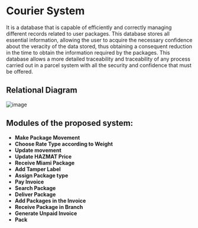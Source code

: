 # Courier System

It is a database that is capable of efficiently and correctly managing different records related to user packages.
This database stores all essential information, allowing the user to acquire the necessary confidence about the veracity of the data stored, thus obtaining a consequent reduction in the time to obtain the information required by the packages. This database allows a more detailed traceability and traceability of any process carried out in a parcel system with all the security and confidence that must be offered.

## Relational Diagram
![image](https://user-images.githubusercontent.com/89710564/210897412-fcfb8cb6-f30f-4fb8-badd-c6888b6a053f.png)

## Modules of the proposed system:
* **Make Package Movement**
* **Choose Rate Type according to Weight**
* **Update movement**
* **Update HAZMAT Price**
* **Receive Miami Package**
* **Add Tamper Label**
* **Assign Package type**
* **Pay Invoice**
* **Search Package**
* **Deliver Package**
* **Add Packages in the Invoice**
* **Receive Package in Branch**
* **Generate Unpaid Invoice**
* **Pack**
